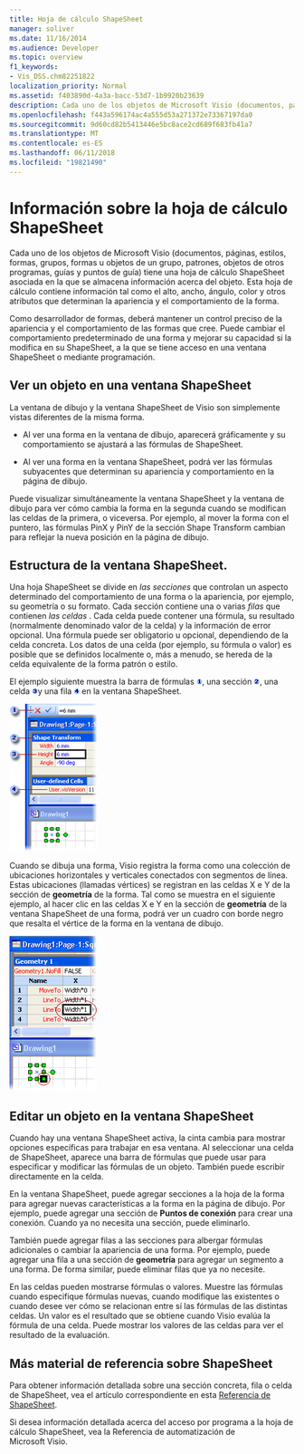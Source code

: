 ```yaml
---
title: Hoja de cálculo ShapeSheet
manager: soliver
ms.date: 11/16/2014
ms.audience: Developer
ms.topic: overview
f1_keywords:
- Vis_DSS.chm82251822
localization_priority: Normal
ms.assetid: f403890d-4a3a-bacc-53d7-1b9920b23639
description: Cada uno de los objetos de Microsoft Visio (documentos, páginas, estilos, formas, grupos, formas u objetos de un grupo, patrones, objetos de otros programas, guías y puntos de guía) tiene una hoja de cálculo ShapeSheet asociada en la que se almacena información acerca del objeto. Esta hoja de cálculo contiene información tal como el alto, ancho, ángulo, color y otros atributos que determinan la apariencia y el comportamiento de la forma.
ms.openlocfilehash: f443a596174ac4a555d53a271372e73367197da0
ms.sourcegitcommit: 9d60cd82b5413446e5bc8ace2cd689f683fb41a7
ms.translationtype: MT
ms.contentlocale: es-ES
ms.lasthandoff: 06/11/2018
ms.locfileid: "19821490"
---
```

# <a name="about-the-shapesheet-spreadsheet"></a>Información sobre la hoja de cálculo ShapeSheet

Cada uno de los objetos de Microsoft Visio (documentos, páginas, estilos, formas, grupos, formas u objetos de un grupo, patrones, objetos de otros programas, guías y puntos de guía) tiene una hoja de cálculo ShapeSheet asociada en la que se almacena información acerca del objeto. Esta hoja de cálculo contiene información tal como el alto, ancho, ángulo, color y otros atributos que determinan la apariencia y el comportamiento de la forma.
  
Como desarrollador de formas, deberá mantener un control preciso de la apariencia y el comportamiento de las formas que cree. Puede cambiar el comportamiento predeterminado de una forma y mejorar su capacidad si la modifica en su ShapeSheet, a la que se tiene acceso en una ventana ShapeSheet o mediante programación.
  
## <a name="viewing-an-object-in-a-shapesheet-window"></a>Ver un objeto en una ventana ShapeSheet

La ventana de dibujo y la ventana ShapeSheet de Visio son simplemente vistas diferentes de la misma forma.
  
- Al ver una forma en la ventana de dibujo, aparecerá gráficamente y su comportamiento se ajustará a las fórmulas de ShapeSheet.
    
- Al ver una forma en la ventana ShapeSheet, podrá ver las fórmulas subyacentes que determinan su apariencia y comportamiento en la página de dibujo.
    
Puede visualizar simultáneamente la ventana ShapeSheet y la ventana de dibujo para ver cómo cambia la forma en la segunda cuando se modifican las celdas de la primera, o viceversa. Por ejemplo, al mover la forma con el puntero, las fórmulas PinX y PinY de la sección Shape Transform cambian para reflejar la nueva posición en la página de dibujo.
  
## <a name="structure-of-the-shapesheet-window"></a>Estructura de la ventana ShapeSheet.

Una hoja ShapeSheet se divide en *las secciones* que controlan un aspecto determinado del comportamiento de una forma o la apariencia, por ejemplo, su geometría o su formato. Cada sección contiene una o varias *filas* que contienen *las celdas* . Cada celda puede contener una fórmula, su resultado (normalmente denominado valor de la celda) y la información de error opcional. Una fórmula puede ser obligatorio u opcional, dependiendo de la celda concreta. Los datos de una celda (por ejemplo, su fórmula o valor) es posible que se definidos localmente o, más a menudo, se hereda de la celda equivalente de la forma patrón o estilo. 
  
El ejemplo siguiente muestra la barra de fórmulas ![Número 1](media/callout1_ZA01036259.gif), una sección ![Número 2](media/callout2_ZA01036260.gif), una celda ![Número 3](media/callout3_ZA01036261.gif)y una fila ![Número 4](media/callout4_ZA01036262.gif) en la ventana ShapeSheet. 
  
![](media/ShpSheetRef_CA_02a_ZA07645861.gif)
  
Cuando se dibuja una forma, Visio registra la forma como una colección de ubicaciones horizontales y verticales conectados con segmentos de línea. Estas ubicaciones (llamadas vértices) se registran en las celdas X e Y de la sección de **geometría** de la forma. Tal como se muestra en el siguiente ejemplo, al hacer clic en las celdas X e Y en la sección de **geometría** de la ventana ShapeSheet de una forma, podrá ver un cuadro con borde negro que resalta el vértice de la forma en la ventana de dibujo. 
  
![](media/ShpSheetRef_CA_01_ZA07645860.gif)
  
## <a name="editing-an-object-in-the-shapesheet-window"></a>Editar un objeto en la ventana ShapeSheet

Cuando hay una ventana ShapeSheet activa, la cinta cambia para mostrar opciones específicas para trabajar en esa ventana. Al seleccionar una celda de ShapeSheet, aparece una barra de fórmulas que puede usar para especificar y modificar las fórmulas de un objeto. También puede escribir directamente en la celda.
  
En la ventana ShapeSheet, puede agregar secciones a la hoja de la forma para agregar nuevas características a la forma en la página de dibujo. Por ejemplo, puede agregar una sección de **Puntos de conexión** para crear una conexión. Cuando ya no necesita una sección, puede eliminarlo. 
  
También puede agregar filas a las secciones para albergar fórmulas adicionales o cambiar la apariencia de una forma. Por ejemplo, puede agregar una fila a una sección de **geometría** para agregar un segmento a una forma. De forma similar, puede eliminar filas que ya no necesite. 
  
En las celdas pueden mostrarse fórmulas o valores. Muestre las fórmulas cuando especifique fórmulas nuevas, cuando modifique las existentes o cuando desee ver cómo se relacionan entre sí las fórmulas de las distintas celdas. Un valor es el resultado que se obtiene cuando Visio evalúa la fórmula de una celda. Puede mostrar los valores de las celdas para ver el resultado de la evaluación.
  
## <a name="additional-shapesheet-references"></a>Más material de referencia sobre ShapeSheet

Para obtener información detallada sobre una sección concreta, fila o celda de ShapeSheet, vea el artículo correspondiente en esta [Referencia de ShapeSheet](reference-visio-shapesheet.md).
  
Si desea información detallada acerca del acceso por programa a la hoja de cálculo ShapeSheet, vea la Referencia de automatización de Microsoft Visio.
  

